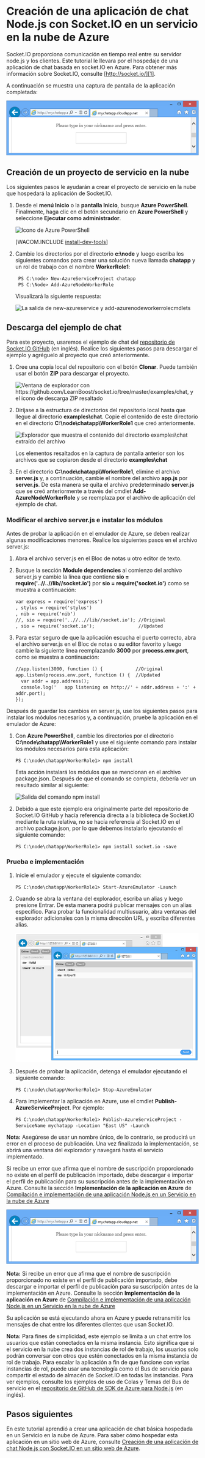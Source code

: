 <properties  linkid="dev-nodejs-worker-app-with-socketio" urlDisplayName="App Using Socket.IO" pageTitle="Node.js application using Socket.io - Azure tutorial" metaKeywords="Azure Node.js socket.io tutorial, Azure Node.js socket.io, Azure Node.js tutorial" description="A tutorial that demonstrates using socket.io in a node.js application hosted on Azure." metaCanonical="" services="cloud-services" documentationCenter="Node.js" title="Build a Node.js Chat Application with Socket.IO on an Azure Cloud Service" authors="" solutions="" manager="" editor="" />

# Creación de una aplicación de chat Node.js con Socket.IO en un servicio en la nube de Azure

Socket.IO proporciona comunicación en tiempo real entre su servidor node.js y los clientes. Este tutorial le llevara por el hospedaje de una aplicación de chat basada en socket.IO en Azure. Para obtener más información sobre Socket.IO, consulte [http://socket.io/][1].

A continuación se muestra una captura de pantalla de la aplicación completada:

![Una ventana del explorador que muestra el servicio hospedado en
Azure](./media/cloud-services-nodejs-chat-app-socketio/socketio-10.png)

## Creación de un proyecto de servicio en la nube

Los siguientes pasos le ayudarán a crear el proyecto de servicio en la nube que hospedará la aplicación de Socket.IO.

1.  Desde el **menú Inicio** o la **pantalla Inicio**, busque **Azure PowerShell**. Finalmente, haga clic en el botón secundario en **Azure PowerShell** y seleccione **Ejecutar como administrador**.
    
    ![Icono de Azure
    PowerShell](./media/cloud-services-nodejs-chat-app-socketio/azure-powershell-start.png)
    
    [WACOM.INCLUDE [install-dev-tools](../includes/install-dev-tools.md)]

2.  Cambie los directorios por el directorio **c:\node** y luego escriba los siguientes comandos para crear una solución nueva llamada **chatapp** y un rol de trabajo con el nombre **WorkerRole1**:
    
         PS C:\node> New-AzureServiceProject chatapp
         PS C:\Node> Add-AzureNodeWorkerRole
    
    Visualizará la siguiente respuesta:
    
    ![La salida de new-azureservice y
    add-azurenodeworkerrolecmdlets](./media/cloud-services-nodejs-chat-app-socketio/socketio-1.png)

## Descarga del ejemplo de chat

Para este proyecto, usaremos el ejemplo de chat del [repositorio de Socket.IO GitHub][2] (en inglés). Realice los siguientes pasos para descargar el ejemplo y agréguelo al proyecto que creó anteriormente.

1.  Cree una copia local del repositorio con el botón **Clonar**. Puede también usar el botón **ZIP** para descargar el proyecto.
    
    ![Ventana de explorador con
    https://github.com/LearnBoost/socket.io/tree/master/examples/chat, y
    el icono de descarga ZIP
    resaltado](./media/cloud-services-nodejs-chat-app-socketio/socketio-22.png)

2.  Diríjase a la estructura de directorios del repositorio local hasta que llegue al directorio **examples\chat**. Copie el contenido de este directorio en el directorio **C:\node\chatapp\WorkerRole1** que creó anteriormente.
    
    ![Explorador que muestra el contenido del directorio examples\\chat
    extraído del
    archivo](./media/cloud-services-nodejs-chat-app-socketio/socketio-5.png)
    
    Los elementos resaltados en la captura de pantalla anterior son los archivos que se copiaron desde el directorio **examples\chat**

3.  En el directorio **C:\node\chatapp\WorkerRole1**, elimine el archivo **server.js** y, a continuación, cambie el nombre del archivo **app.js** por **server.js**. De esta manera se quita el archivo predeterminado **server.js** que se creó anteriormente a través del cmdlet **Add-AzureNodeWorkerRole** y se reemplaza por el archivo de aplicación del ejemplo de chat.

### Modificar el archivo server.js e instalar los módulos

Antes de probar la aplicación en el emulador de Azure, se deben realizar algunas modificaciones menores. Realice los siguientes pasos en el archivo server.js:

1.  Abra el archivo server.js en el Bloc de notas u otro editor de texto.

2.  Busque la sección **Module dependencies** al comienzo del archivo server.js y cambie la línea que contiene **sio = require('..//..//lib//socket.io')** por **sio = require('socket.io')** como se muestra a continuación:
    
		var express = require('express')
  		, stylus = require('stylus')
  		, nib = require('nib')
		//, sio = require('..//..//lib//socket.io'); //Original
  		, sio = require('socket.io');                //Updated

3.  Para estar seguro de que la aplicación escucha el puerto correcto, abra el archivo server.js en el Bloc de notas o su editor favorito y luego cambie la siguiente línea reemplazando **3000** por **process.env.port**, como se muestra a continuación:
    
        //app.listen(3000, function () {            //Original
        app.listen(process.env.port, function () {  //Updated
          var addr = app.address();
          console.log('   app listening on http://' + addr.address + ':' + addr.port);
        });

Después de guardar los cambios en server.js, use los siguientes pasos para instalar los módulos necesarios y, a continuación, pruebe la aplicación en el emulador de Azure:

1.  Con **Azure PowerShell**, cambie los directorios por el directorio **C:\node\chatapp\WorkerRole1** y use el siguiente comando para instalar los módulos necesarios para esta aplicación:
    
        PS C:\node\chatapp\WorkerRole1> npm install
    
    Esta acción instalará los módulos que se mencionan en el archivo package.json. Después de que el comando se completa, debería ver un resultado similar al siguiente:
    
    ![Salida del comando npm
    install](./media/cloud-services-nodejs-chat-app-socketio/socketio-7.png)

2.  Debido a que este ejemplo era originalmente parte del repositorio de Socket.IO GitHub y hacía referencia directa a la biblioteca de Socket.IO mediante la ruta relativa, no se hacía referencia al Socket.IO en el archivo package.json, por lo que debemos instalarlo ejecutando el siguiente comando:
    
        PS C:\node\chatapp\WorkerRole1> npm install socket.io -save

### Prueba e implementación

1.  Inicie el emulador y ejecute el siguiente comando:
    
        PS C:\node\chatapp\WorkerRole1> Start-AzureEmulator -Launch

2.  Cuando se abra la ventana del explorador, escriba un alias y luego presione Entrar. De esta manera podrá publicar mensajes con un alias específico. Para probar la funcionalidad multiusuario, abra ventanas del explorador adicionales con la misma dirección URL y escriba diferentes alias.
    
    ![Dos ventanas de explorador que muestran mensajes de chat de User1 y User2](./media/cloud-services-nodejs-chat-app-socketio/socketio-8.png)

3.  Después de probar la aplicación, detenga el emulador ejecutando el siguiente comando:
    
        PS C:\node\chatapp\WorkerRole1> Stop-AzureEmulator

4.  Para implementar la aplicación en Azure, use el cmdlet **Publish-AzureServiceProject**. Por ejemplo:
    
        PS C:\node\chatapp\WorkerRole1> Publish-AzureServiceProject -ServiceName mychatapp -Location "East US" -Launch
    
**Nota:**
Asegúrese de usar un nombre único, de lo contrario, se producirá un error en el proceso de publicación. Una vez finalizada la implementación, se abrirá una ventana del explorador y navegará hasta el servicio implementado.

Si recibe un error que afirma que el nombre de suscripción proporcionado no existe en el perfil de publicación importado, debe descargar e importar el perfil de publicación para su suscripción antes de la implementación en Azure. Consulte la sección **Implementación de la aplicación en Azure** de [Compilación e implementación de una aplicación Node.js en un Servicio en la nube de Azure][3]

![Una ventana del explorador que muestra el servicio hospedado en Azure](./media/cloud-services-nodejs-chat-app-socketio/socketio-10.png)
    
**Nota:**
Si recibe un error que afirma que el nombre de suscripción proporcionado no existe en el perfil de publicación importado, debe descargar e importar el perfil de publicación para su suscripción antes de la implementación en Azure. Consulte la sección **Implementación de la aplicación en Azure** de [Compilación e implementación de una aplicación Node.js en un Servicio en la nube de Azure][3]

Su aplicación se está ejecutando ahora en Azure y puede retransmitir los mensajes de chat entre los diferentes clientes que usan Socket.IO.

**Nota:**
Para fines de simplicidad, este ejemplo se limita a un chat entre los usuarios que están conectados en la misma instancia. Esto significa que si el servicio en la nube crea dos instancias de rol de trabajo, los usuarios solo podrán conversar con otros que estén conectados en la misma instancia de rol de trabajo. Para escalar la aplicación a fin de que funcione con varias instancias de rol, puede usar una tecnología como el Bus de servicio para compartir el estado de almacén de Socket.IO en todas las instancias. Para ver ejemplos, consulte los ejemplos de uso de Colas y Temas del Bus de servicio en el [repositorio de GitHub de SDK de Azure para Node.js][4] (en inglés).




## Pasos siguientes

En este tutorial aprendió a crear una aplicación de chat básica hospedada en un Servicio en la nube de Azure. Para saber cómo hospedar esta aplicación en un sitio web de Azure, consulte [Creación de una aplicación de chat Node.js con Socket.IO en un sitio web de Azure](/es-es/develop/nodejs/tutorials/website-using-socketio/).



[1]: http://socket.io/
[2]: https://github.com/LearnBoost/socket.io/tree/0.9.14
[3]: https://www.windowsazure.com/es-es/develop/nodejs/tutorials/getting-started/
[4]: https://github.com/WindowsAzure/azure-sdk-for-node